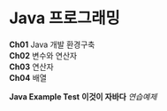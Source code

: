 # Java 프로그래밍

**Ch01** Java 개발 환경구축  
**Ch02** 변수와 연산자  
**Ch03** 연산자  
**Ch04** 배열  

**Java Example Test**
**이것이 자바다** *연습예제*  
